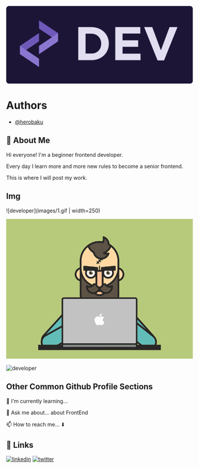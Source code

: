 ![Logo](images/logo.png)

# Authors

- [@herobaku](https://www.github.com/herobaku)
## 🚀 About Me

Hi everyone! I'm a beginner frontend developer.

Every day I learn more and more new rules to become a senior frontend.

This is where I will post my work.


## Img

![developer](images/1.gif | width=250)

![developer](images/2.gif)

![developer](images/3.gif)

## Other Common Github Profile Sections

🧠 I'm currently learning...

💬 Ask me about... about FrontEnd

📫 How to reach me... ⬇
## 🔗 Links
[![linkedin](https://img.shields.io/badge/linkedin-0A66C2?style=for-the-badge&logo=linkedin&logoColor=white)](https://www.linkedin.com/in/herobaku)
[![twitter](https://img.shields.io/badge/twitter-1DA1F2?style=for-the-badge&logo=twitter&logoColor=white)](https://twitter.com/herobaku)

